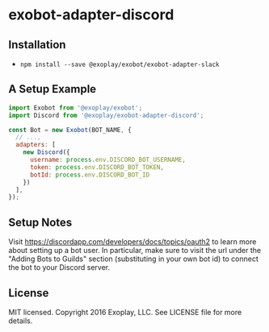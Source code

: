 # exobot-adapter-discord

## Installation

* `npm install --save @exoplay/exobot/exobot-adapter-slack`

## A Setup Example

```javascript
import Exobot from '@exoplay/exobot';
import Discord from '@exoplay/exobot-adapter-discord';

const Bot = new Exobot(BOT_NAME, {
  // ...,
  adapters: [
    new Discord({
      username: process.env.DISCORD_BOT_USERNAME,
      token: process.env.DISCORD_BOT_TOKEN,
      botId: process.env.DISCORD_BOT_ID
    })
  ],
});

```

## Setup Notes

Visit https://discordapp.com/developers/docs/topics/oauth2 to learn more about
setting up a bot user. In particular, make sure to visit the url under the
"Adding Bots to Guilds" section (substituting in your own bot id) to connect
the bot to your Discord server.

## License

MIT licensed. Copyright 2016 Exoplay, LLC. See LICENSE file for more details.
